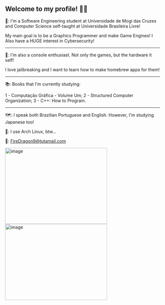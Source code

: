 ## Welcome to my profile! 🐉🔥

🐉: I'm a Software Engineering student at Universidade de Mogi das Cruzes and Computer Science self-taught at Universidade Brasileira Livre!

  My main goal is to be a Graphics Programmer and make Game Engines!
  I Also have a HUGE interest in Cybersecurity!

--------------------------------------------------------------------------------------------------------------------------------------

👾: I'm also a console enthusiast. Not only the games, but the hardware it self!

  I love jailbreaking and I want to learn how to make homebrew apps for them!

--------------------------------------------------------------------------------------------------------------------------------------

📚: Books that I'm currently studying:

  1 - Computação Gráfica - Volume Um;
  2 - Structured Computer Organization;
  3 - C++: How to Program.

--------------------------------------------------------------------------------------------------------------------------------------

🗺️: I speak both Brazilian Portuguese and English. However, I'm studying Japanese too!

🐧: I use Arch Linux, btw... 

📧: FireDragon9@tutamail.com

<img width="332" height="248" alt="image" src="https://github.com/user-attachments/assets/eff0ec8c-09d3-4b93-bc48-28995c0ba154" /> <img width="332" height="248" alt="image" src="https://github.com/user-attachments/assets/669a92c0-fbe5-48bf-947b-a95e93cf1cf3" />



<!--
**FireDragon9/FireDragon9** is a ✨ _special_ ✨ repository because its `README.md` (this file) appears on your GitHub profile.

Here are some ideas to get you started:

- 🔭 I’m currently working on ...
- 🌱 I’m currently learning ...
- 👯 I’m looking to collaborate on ...
- 🤔 I’m looking for help with ...
- 💬 Ask me about ...
- 📫 How to reach me: ...
- 😄 Pronouns: ...
- ⚡ Fun fact: ...
-->
